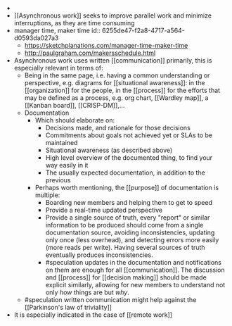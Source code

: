 -
- [[Asynchronous work]] seeks to improve parallel work and minimize interruptions, as they are time consuming
- manager time, maker time
  id:: 6255de47-f2a8-4717-a564-d0593da027a3
	- https://sketchplanations.com/manager-time-maker-time
	- http://paulgraham.com/makersschedule.html
- Asynchronous work uses written [[communication]] primarily, this is especially relevant in terms of:
	- Being in the same page, i.e. having a common understanding or perspective, e.g. diagrams for [[situational awareness]]: in the [[organization]] for the people, in the [[process]] for the efforts that may be defined as a process, e.g. org chart, [[Wardley map]], a [[Kanban board]], [[CRISP-DM]],...
	- Documentation
		- Which should elaborate on:
			- Decisions made, and rationale for those decisions
			- Commitments about goals not achieved yet or SLAs to be maintained
			- Situational awareness (as described above)
			- High level overview of the documented thing, to find your way easily in it
			- The usually expected documentation, in addition to the previous
		- Perhaps worth mentioning, the [[purpose]] of documentation is multiple:
			- Boarding new members and helping them to get to speed
			- Provide a real-time updated perspective
			- Provide a single source of truth, every "report" or similar information to be produced should come from a single documentation source, avoiding inconsistencies, updating only once (less overhead), and detecting errors more easily (more reads per write). Having several sources of truth eventually produces inconsistencies.
			- #speculation updates in the documentation and notifications on them are enough for all [[communication]]. The discussion and [[process]] for [[decision making]] should be made explicit similarly, allowing for new members to understand not only _how_ things are but _why_.
	- #speculation written communication might help against the [[Parkinson's law of triviality]]
- It is especially indicated in the case of [[remote work]]
